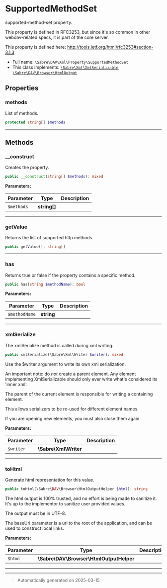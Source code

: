 
# SupportedMethodSet

supported-method-set property.

This property is defined in RFC3253, but since it's
so common in other webdav-related specs, it is part of the core server.

This property is defined here:
http://tools.ietf.org/html/rfc3253#section-3.1.3

* Full name: `\Sabre\DAV\Xml\Property\SupportedMethodSet`
* This class implements:
[`\Sabre\Xml\XmlSerializable`](../../../Xml/XmlSerializable.md), [`\Sabre\DAV\Browser\HtmlOutput`](../../Browser/HtmlOutput.md)



## Properties


### methods

List of methods.

```php
protected string[] $methods
```






***

## Methods


### __construct

Creates the property.

```php
public __construct(string[] $methods): mixed
```








**Parameters:**

| Parameter | Type | Description |
|-----------|------|-------------|
| `$methods` | **string[]** |  |





***

### getValue

Returns the list of supported http methods.

```php
public getValue(): string[]
```












***

### has

Returns true or false if the property contains a specific method.

```php
public has(string $methodName): bool
```








**Parameters:**

| Parameter | Type | Description |
|-----------|------|-------------|
| `$methodName` | **string** |  |





***

### xmlSerialize

The xmlSerialize method is called during xml writing.

```php
public xmlSerialize(\Sabre\Xml\Writer $writer): mixed
```

Use the $writer argument to write its own xml serialization.

An important note: do _not_ create a parent element. Any element
implementing XmlSerializable should only ever write what's considered
its 'inner xml'.

The parent of the current element is responsible for writing a
containing element.

This allows serializers to be re-used for different element names.

If you are opening new elements, you must also close them again.






**Parameters:**

| Parameter | Type | Description |
|-----------|------|-------------|
| `$writer` | **\Sabre\Xml\Writer** |  |





***

### toHtml

Generate html representation for this value.

```php
public toHtml(\Sabre\DAV\Browser\HtmlOutputHelper $html): string
```

The html output is 100% trusted, and no effort is being made to sanitize
it. It's up to the implementor to sanitize user provided values.

The output must be in UTF-8.

The baseUri parameter is a url to the root of the application, and can
be used to construct local links.






**Parameters:**

| Parameter | Type | Description |
|-----------|------|-------------|
| `$html` | **\Sabre\DAV\Browser\HtmlOutputHelper** |  |





***


***
> Automatically generated on 2025-03-15

